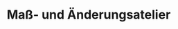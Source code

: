 ---
title: "Maß- und Änderungsatelier"
url: /berlin/mass-und-aenderungsatelier/
shop: Schneiderei
---